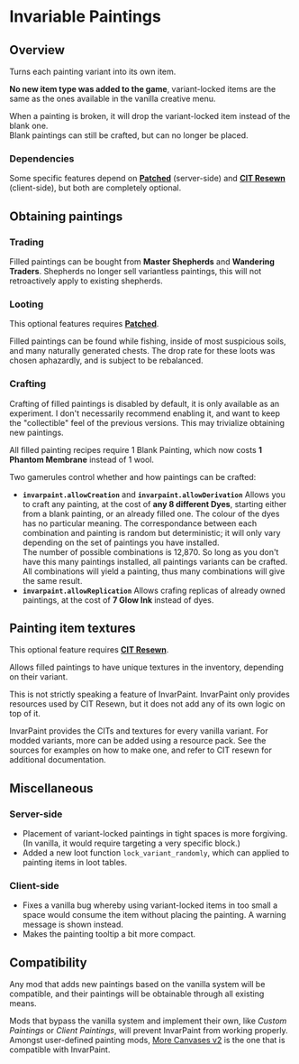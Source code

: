 # Invariable Paintings

## Overview
Turns each painting variant into its own item.

**No new item type was added to the game**, variant-locked items are the same as the ones available in the vanilla creative menu.

When a painting is broken, it will drop the variant-locked item instead of the blank one.  
Blank paintings can still be crafted, but can no longer be placed.

### Dependencies
Some specific features depend on **[Patched](https://modrinth.com/mod/patched)** (server-side) and **[CIT Resewn](https://modrinth.com/mod/cit-resewn)** (client-side), but both are completely optional.


## Obtaining paintings
### Trading
Filled paintings can be bought from **Master Shepherds** and **Wandering Traders**. Shepherds no longer sell variantless paintings, this will not retroactively apply to existing shepherds.

### Looting
This optional features requires **[Patched](https://modrinth.com/mod/patched)**.

Filled paintings can be found while fishing, inside of most suspicious soils, and many naturally generated chests. The drop rate for these loots was chosen aphazardly, and is subject to be rebalanced.

### Crafting
Crafting of filled paintings is disabled by default, it is only available as an experiment. I don't necessarily recommend enabling it, and want to keep the "collectible" feel of the previous versions. This may trivialize obtaining new paintings.

All filled painting recipes require 1 Blank Painting, which now costs **1 Phantom Membrane** instead of 1 wool.

Two gamerules control whether and how paintings can be crafted:
- **`invarpaint.allowCreation`** and **`invarpaint.allowDerivation`** Allows you to craft any painting, at the cost of **any 8 different Dyes**, starting either from a blank painting, or an already filled one.
The colour of the dyes has no particular meaning. The correspondance between each combination and painting is random but deterministic; it will only vary depending on the set of paintings you have installed.  
The number of possible combinations is 12,870. So long as you don't have this many paintings installed, all paintings variants can be crafted.  
All combinations will yield a painting, thus many combinations will give the same result.
- **`invarpaint.allowReplication`** Allows crafing replicas of already owned paintings, at the cost of **7 Glow Ink** instead of dyes.

## Painting item textures
This optional feature requires **[CIT Resewn](https://modrinth.com/mod/cit-resewn)**.

Allows filled paintings to have unique textures in the inventory, depending on their variant.

This is not strictly speaking a feature of InvarPaint. InvarPaint only provides resources used by CIT Resewn, but it does not add any of its own logic on top of it.

InvarPaint provides the CITs and textures for every vanilla variant. For modded variants, more can be added using a resource pack. See the sources for examples on how to make one, and refer to CIT resewn for additional documentation.


## Miscellaneous
### Server-side
- Placement of variant-locked paintings in tight spaces is more forgiving. (In vanilla, it would require targeting a very specific block.)
- Added a new loot function `lock_variant_randomly`, which can applied to painting items in loot tables.

### Client-side
- Fixes a vanilla bug whereby using variant-locked items in too small a space would consume the item without placing the painting. A warning message is shown instead.
- Makes the painting tooltip a bit more compact.


## Compatibility
Any mod that adds new paintings based on the vanilla system will be compatible, and their paintings will be obtainable through all existing  means.

Mods that bypass the vanilla system and implement their own, like _Custom Paintings_ or _Client Paintings_, will prevent InvarPaint from working properly. Amongst user-defined painting mods, [More Canvases v2](https://modrinth.com/mod/more-canvases) is the one that is compatible with InvarPaint.
